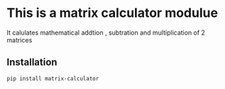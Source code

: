 # This is a matrix calculator modulue

It calulates mathematical addtion , subtration and multiplication of 2 matrices

## Installation

```bash
pip install matrix-calculator
```
